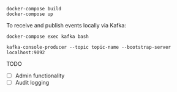```
docker-compose build
docker-compose up
```

To receive and publish events locally via Kafka:
```
docker-compose exec kafka bash

kafka-console-producer --topic topic-name --bootstrap-server localhost:9092
```

TODO
* [ ] Admin functionality
* [ ] Audit logging